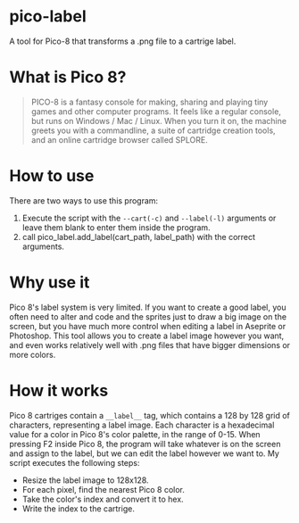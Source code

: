 # pico-label
A tool for Pico-8 that transforms a .png file to a cartrige label.

# What is Pico 8?
>PICO-8 is a fantasy console for making, sharing and playing tiny games and other computer programs. It feels like a regular console, but runs on Windows / Mac / Linux. When you turn it on, the machine greets you with a commandline, a suite of cartridge creation tools, and an online cartridge browser called SPLORE.

# How to use
There are two ways to use this program:
1. Execute the script with the `--cart(-c)` and `--label(-l)` arguments or leave them blank to enter them inside the program.
2. call pico_label.add_label(cart_path, label_path) with the correct arguments.

# Why use it
Pico 8's label system is very limited. If you want to create a good label, you often need to alter and code and the sprites just to draw a big image on the screen, but you have much more control when editing a label in Aseprite or Photoshop.
This tool allows you to create a label image however you want, and even works relatively well with .png files that have bigger dimensions or more colors.

# How it works
Pico 8 cartriges contain a `__label__` tag, which contains a 128 by 128 grid of characters, representing a label image. Each character is a hexadecimal value for a color in Pico 8's color palette, in the range of 0-15. When pressing F2 inside Pico 8, the program will take whatever is on the screen and assign to the label, but we can edit the label however we want to.
My script executes the following steps:
- Resize the label image to 128x128.
- For each pixel, find the nearest Pico 8 color.
- Take the color's index and convert it to hex.
- Write the index to the cartrige.
